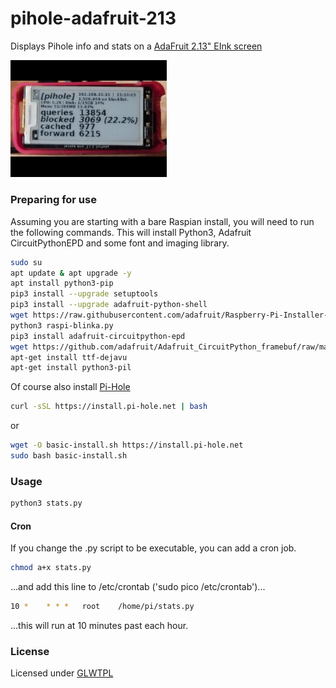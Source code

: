 # pihole-adafruit-213
Displays Pihole info and stats on a [AdaFruit 2.13" EInk screen](https://www.adafruit.com/product/4687)

<img src="https://github.com/xtalis/pihole-adafruit-213/blob/main/stats.py.png?raw=true" width="250">

### Preparing for use ###
Assuming you are starting with a bare Raspian install, you will need to run the following commands.
This will install Python3, Adafruit CircuitPythonEPD and some font and imaging library.

```bash
sudo su
apt update & apt upgrade -y
apt install python3-pip
pip3 install --upgrade setuptools
pip3 install --upgrade adafruit-python-shell
wget https://raw.githubusercontent.com/adafruit/Raspberry-Pi-Installer-Scripts/master/raspi-blinka.py
python3 raspi-blinka.py
pip3 install adafruit-circuitpython-epd
wget https://github.com/adafruit/Adafruit_CircuitPython_framebuf/raw/master/examples/font5x8.bin
apt-get install ttf-dejavu
apt-get install python3-pil
```

Of course also install [Pi-Hole](https://pi-hole.net/)
```bash
curl -sSL https://install.pi-hole.net | bash
```

or

```bash
wget -O basic-install.sh https://install.pi-hole.net
sudo bash basic-install.sh
```
### Usage ###

```bash
python3 stats.py
```

#### Cron ####

If you change the .py script to be executable, you can add a cron job.

```bash
chmod a+x stats.py
```

...and add this line to /etc/crontab ('sudo pico /etc/crontab')...

```bash
10 *    * * *   root    /home/pi/stats.py
```

...this will run at 10 minutes past each hour.


### License ###
Licensed under [GLWTPL](https://github.com/me-shaon/GLWTPL/)
